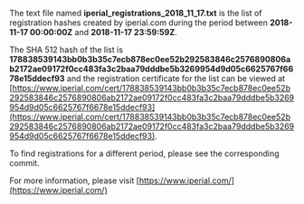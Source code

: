 The text file named **iperial_registrations_2018_11_17.txt** is the list of registration hashes created by iperial.com during the period between **2018-11-17 00:00:00Z** and **2018-11-17 23:59:59Z**.

The SHA 512 hash of the list is **178838539143bb0b3b35c7ecb878ec0ee52b292583846c2576890806ab2172ae09172f0cc483fa3c2baa79dddbe5b3269954d9d05c6625767f6678e15ddecf93** and the registration certificate for the list can be viewed at [https://www.iperial.com/cert/178838539143bb0b3b35c7ecb878ec0ee52b292583846c2576890806ab2172ae09172f0cc483fa3c2baa79dddbe5b3269954d9d05c6625767f6678e15ddecf93](https://www.iperial.com/cert/178838539143bb0b3b35c7ecb878ec0ee52b292583846c2576890806ab2172ae09172f0cc483fa3c2baa79dddbe5b3269954d9d05c6625767f6678e15ddecf93).

To find registrations for a different period, please see the corresponding commit.

For more information, please visit [https://www.iperial.com/](https://www.iperial.com/)
